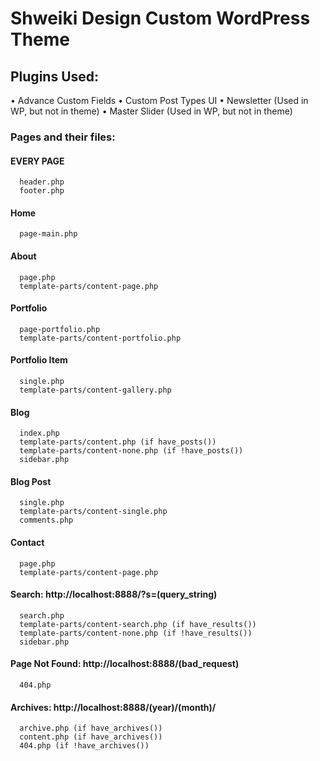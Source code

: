 # Shweiki Design Custom WordPress Theme

## Plugins Used:
  • Advance Custom Fields
  • Custom Post Types UI
  • Newsletter (Used in WP, but not in theme)
  • Master Slider (Used in WP, but not in theme)

### Pages and their files:

#### EVERY PAGE
```
  header.php
  footer.php
```

#### Home
```
  page-main.php
```


#### About
```
  page.php
  template-parts/content-page.php
```


#### Portfolio
```
  page-portfolio.php
  template-parts/content-portfolio.php
```


#### Portfolio Item
```
  single.php
  template-parts/content-gallery.php
```


#### Blog
```
  index.php
  template-parts/content.php (if have_posts())
  template-parts/content-none.php (if !have_posts())
  sidebar.php
```


#### Blog Post
```
  single.php
  template-parts/content-single.php
  comments.php
```


#### Contact
```
  page.php
  template-parts/content-page.php
```


#### Search: http://localhost:8888/?s=(query_string)
```
  search.php
  template-parts/content-search.php (if have_results())
  template-parts/content-none.php (if !have_results())
  sidebar.php
```


#### Page Not Found: http://localhost:8888/(bad_request)
```
  404.php
```


#### Archives: http://localhost:8888/(year)/(month)/
```
  archive.php (if have_archives())
  content.php (if have_archives())
  404.php (if !have_archives())
```
